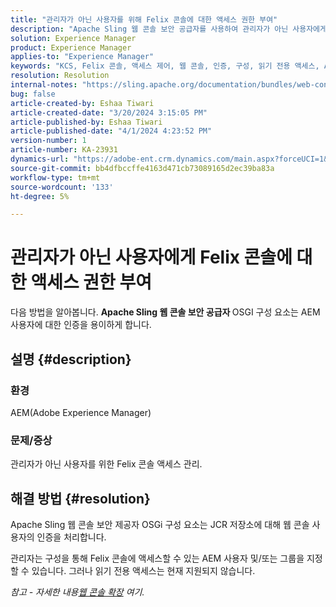 ```yaml
---
title: "관리자가 아닌 사용자를 위해 Felix 콘솔에 대한 액세스 권한 부여"
description: "Apache Sling 웹 콘솔 보안 공급자를 사용하여 관리자가 아닌 사용자에게 Felix 콘솔 액세스 권한을 부여하는 방법을 살펴보십시오."
solution: Experience Manager
product: Experience Manager
applies-to: "Experience Manager"
keywords: "KCS, Felix 콘솔, 액세스 제어, 웹 콘솔, 인증, 구성, 읽기 전용 액세스, AEM 사용자, OSGi 구성 요소"
resolution: Resolution
internal-notes: "https://sling.apache.org/documentation/bundles/web-console-extensions.html"
bug: false
article-created-by: Eshaa Tiwari
article-created-date: "3/20/2024 3:15:05 PM"
article-published-by: Eshaa Tiwari
article-published-date: "4/1/2024 4:23:52 PM"
version-number: 1
article-number: KA-23931
dynamics-url: "https://adobe-ent.crm.dynamics.com/main.aspx?forceUCI=1&pagetype=entityrecord&etn=knowledgearticle&id=ed95c99e-cce6-ee11-904c-6045bd03c412"
source-git-commit: bb4dfbccffe4163d471cb73089165d2ec39ba83a
workflow-type: tm+mt
source-wordcount: '133'
ht-degree: 5%

---
```


# 관리자가 아닌 사용자에게 Felix 콘솔에 대한 액세스 권한 부여


다음 방법을 알아봅니다. <b>Apache Sling 웹 콘솔 보안 공급자 </b>OSGI 구성 요소는 AEM 사용자에 대한 인증을 용이하게 합니다.



## 설명 {#description}


### 환경

AEM(Adobe Experience Manager)

### 문제/증상

관리자가 아닌 사용자를 위한 Felix 콘솔 액세스 관리.


## 해결 방법 {#resolution}


Apache Sling 웹 콘솔 보안 제공자 OSGi 구성 요소는 JCR 저장소에 대해 웹 콘솔 사용자의 인증을 처리합니다.

관리자는 구성을 통해 Felix 콘솔에 액세스할 수 있는 AEM 사용자 및/또는 그룹을 지정할 수 있습니다. 그러나 읽기 전용 액세스는 현재 지원되지 않습니다.

*참고 - 자세한 내용[웹 콘솔 확장](https://sling.apache.org/documentation/bundles/web-console-extensions.html) 여기.*
